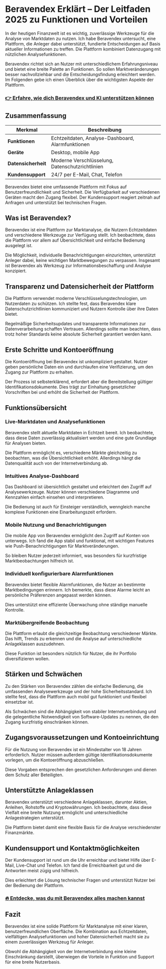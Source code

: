 # Beravendex Erklärt – Der Leitfaden 2025 zu Funktionen und Vorteilen
   
In der heutigen Finanzwelt ist es wichtig, zuverlässige Werkzeuge für die Analyse von Marktdaten zu nutzen. Ich habe Beravendex untersucht, eine Plattform, die Anleger dabei unterstützt, fundierte Entscheidungen auf Basis aktueller Informationen zu treffen. Die Plattform kombiniert Datenzugang mit nützlichen Analysefunktionen.

Beravendex richtet sich an Nutzer mit unterschiedlichem Erfahrungsniveau und bietet eine breite Palette an Funktionen. So sollen Marktveränderungen besser nachvollziehbar und die Entscheidungsfindung erleichtert werden. Im Folgenden gebe ich einen Überblick über die wichtigsten Aspekte der Plattform.

### [👉 Erfahre, wie dich Beravendex und KI unterstützen können](https://t.co/dNkaIwbdT1)
## Zusammenfassung  
| Merkmal                  | Beschreibung                                     |
|--------------------------|------------------------------------------------|
| **Funktionen**           | Echtzeitdaten, Analyse-Dashboard, Alarmfunktionen |
| **Geräte**               | Desktop, mobile App                             |
| **Datensicherheit**      | Moderne Verschlüsselung, Datenschutzrichtlinien |
| **Kundensupport**        | 24/7 per E-Mail, Chat, Telefon                  |

Beravendex bietet eine umfassende Plattform mit Fokus auf Benutzerfreundlichkeit und Sicherheit. Die Verfügbarkeit auf verschiedenen Geräten macht den Zugang flexibel. Der Kundensupport reagiert zeitnah auf Anfragen und unterstützt bei technischen Fragen.

## Was ist Beravendex?  
Beravendex ist eine Plattform zur Marktanalyse, die Nutzern Echtzeitdaten und verschiedene Werkzeuge zur Verfügung stellt. Ich beobachtete, dass die Plattform vor allem auf Übersichtlichkeit und einfache Bedienung ausgelegt ist. 

Die Möglichkeit, individuelle Benachrichtigungen einzurichten, unterstützt Anleger dabei, keine wichtigen Marktbewegungen zu verpassen. Insgesamt ist Beravendex als Werkzeug zur Informationsbeschaffung und Analyse konzipiert.

## Transparenz und Datensicherheit der Plattform  
Die Plattform verwendet moderne Verschlüsselungstechnologien, um Nutzerdaten zu schützen. Ich stellte fest, dass Beravendex klare Datenschutzrichtlinien kommuniziert und Nutzern Kontrolle über ihre Daten bietet. 

Regelmäßige Sicherheitsupdates und transparente Informationen zur Datenverarbeitung schaffen Vertrauen. Allerdings sollte man beachten, dass trotz hoher Standards keine absolute Sicherheit garantiert werden kann.

## Erste Schritte und Kontoeröffnung  
Die Kontoeröffnung bei Beravendex ist unkompliziert gestaltet. Nutzer geben persönliche Daten ein und durchlaufen eine Verifizierung, um den Zugang zur Plattform zu erhalten.  

Der Prozess ist selbsterklärend, erfordert aber die Bereitstellung gültiger Identifikationsdokumente. Dies trägt zur Einhaltung gesetzlicher Vorschriften bei und erhöht die Sicherheit der Plattform.

## Funktionsübersicht  
### Live-Marktdaten und Analysefunktionen  
Beravendex stellt aktuelle Marktdaten in Echtzeit bereit. Ich beobachtete, dass diese Daten zuverlässig aktualisiert werden und eine gute Grundlage für Analysen bieten.  

Die Plattform ermöglicht es, verschiedene Märkte gleichzeitig zu beobachten, was die Übersichtlichkeit erhöht. Allerdings hängt die Datenqualität auch von der Internetverbindung ab.

### Intuitives Analyse-Dashboard  
Das Dashboard ist übersichtlich gestaltet und erleichtert den Zugriff auf Analysewerkzeuge. Nutzer können verschiedene Diagramme und Kennzahlen einfach einsehen und interpretieren.  

Die Bedienung ist auch für Einsteiger verständlich, wenngleich manche komplexe Funktionen eine Einarbeitungszeit erfordern.

### Mobile Nutzung und Benachrichtigungen  
Die mobile App von Beravendex ermöglicht den Zugriff auf Konten von unterwegs. Ich fand die App stabil und funktional, mit wichtigen Features wie Push-Benachrichtigungen für Marktveränderungen.  

So bleiben Nutzer jederzeit informiert, was besonders für kurzfristige Marktbeobachtungen hilfreich ist.

### Individuell konfigurierbare Alarmfunktionen  
Beravendex bietet flexible Alarmfunktionen, die Nutzer an bestimmte Marktbedingungen erinnern. Ich bemerkte, dass diese Alarme leicht an persönliche Präferenzen angepasst werden können.  

Dies unterstützt eine effiziente Überwachung ohne ständige manuelle Kontrolle.

### Marktübergreifende Beobachtung  
Die Plattform erlaubt die gleichzeitige Beobachtung verschiedener Märkte. Das hilft, Trends zu erkennen und die Analyse auf unterschiedliche Anlageklassen auszudehnen.  

Diese Funktion ist besonders nützlich für Nutzer, die ihr Portfolio diversifizieren wollen.

## Stärken und Schwächen  
Zu den Stärken von Beravendex zählen die einfache Bedienung, die umfassenden Analysewerkzeuge und der hohe Sicherheitsstandard. Ich stellte fest, dass die Plattform auch mobil gut funktioniert und flexibel einsetzbar ist.  

Als Schwächen sind die Abhängigkeit von stabiler Internetverbindung und die gelegentliche Notwendigkeit von Software-Updates zu nennen, die den Zugang kurzfristig einschränken können.

## Zugangsvoraussetzungen und Kontoeinrichtung  
Für die Nutzung von Beravendex ist ein Mindestalter von 18 Jahren erforderlich. Nutzer müssen außerdem gültige Identifikationsdokumente vorlegen, um die Kontoeröffnung abzuschließen.  

Diese Vorgaben entsprechen den gesetzlichen Anforderungen und dienen dem Schutz aller Beteiligten.

## Unterstützte Anlageklassen  
Beravendex unterstützt verschiedene Anlageklassen, darunter Aktien, Anleihen, Rohstoffe und Kryptowährungen. Ich beobachtete, dass diese Vielfalt eine breite Nutzung ermöglicht und unterschiedliche Anlagestrategien unterstützt.  

Die Plattform bietet damit eine flexible Basis für die Analyse verschiedenster Finanzmärkte.

## Kundensupport und Kontaktmöglichkeiten  
Der Kundensupport ist rund um die Uhr erreichbar und bietet Hilfe über E-Mail, Live-Chat und Telefon. Ich fand die Erreichbarkeit gut und die Antworten meist zügig und hilfreich.  

Dies erleichtert die Lösung technischer Fragen und unterstützt Nutzer bei der Bedienung der Plattform.

### [🔥 Entdecke, was du mit Beravendex alles machen kannst](https://t.co/dNkaIwbdT1)
## Fazit  
Beravendex ist eine solide Plattform für Marktanalyse mit einer klaren, benutzerfreundlichen Oberfläche. Die Kombination aus Echtzeitdaten, vielfältigen Analysefunktionen und hoher Datensicherheit macht sie zu einem zuverlässigen Werkzeug für Anleger.  

Obwohl die Abhängigkeit von der Internetverbindung eine kleine Einschränkung darstellt, überwiegen die Vorteile in Funktion und Support für eine breite Nutzerbasis.